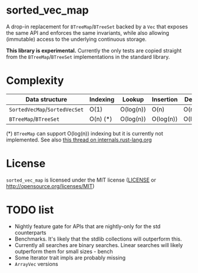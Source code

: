 # sorted_vec_map
A drop-in replacement for `BTreeMap`/`BTreeSet` backed by a `Vec` that exposes the same API and enforces the same invariants, while also allowing (immutable) access to the underlying continuous storage.

**This library is experimental.**
Currently the only tests are copied straight from the `BTreeMap`/`BTreeSet` implementations in the standard library.

# Complexity

 Data structure               | Indexing | Lookup    | Insertion | Deletion  |
------------------------------|----------|-----------|-----------|-----------|
`SortedVecMap`/`SortedVecSet` | O(1)     | O(log(n)) | O(n)      | O(n)      |
`BTreeMap`/`BTreeSet`         | O(n) (*) | O(log(n)) | O(log(n)) | O(log(n)) |

(*) `BTreeMap` can support O(log(n)) indexing but it is currently not implemented. See also [this thread on internals.rust-lang.org](https://internals.rust-lang.org/t/suggestion-btreemap-btreeset-o-log-n-n-th-element-access/9515)

# License

`sorted_vec_map` is licensed under the MIT license ([LICENSE](LICENSE) or http://opensource.org/licenses/MIT)

# TODO list
- Nightly feature gate for APIs that are nightly-only for the std counterparts
- Benchmarks. It's likely that the stdlib collections will outperform this.
- Currently all searches are binary searches. Linear searches will likely outperform them for small sizes - bench
- Some Iterator trait impls are probably missing
- `ArrayVec` versions
